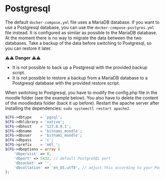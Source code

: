 # Postgresql
The default `docker-compose.yml` file uses a MariaDB database.
If you want to use a Postgresql database, you can use the `docker-compose-postgres.yml` file instead.
It is configured as similar as possible to the MariaDB database.
At the moment there is no way to migrate the data between the two databases.
Take a backup of the data before switching to Postgresql, so you can restore it later.

⚠️⚠️ **Danger** ⚠️⚠️
- It is not possible to back up a Postgresql with the provided backup script.
- It is not possible to restore a backup from a MariaDB database to a Postgresql database with the provided restore script.

When switching to Postgresql, you have to modify the config.php file in the moodle folder (see the example below).
You also have to delete the content of the moodledata folder (back it up before).
Restart the apache server after installing the dependencies: `sudo systemctl restart apache2`.
```php
$CFG->dbtype    = 'pgsql';
$CFG->dblibrary = 'native';
$CFG->dbhost    = '127.0.0.1';
$CFG->dbname    = 'bitnami_moodle';
$CFG->dbuser    = 'bitnami_moodle';
$CFG->dbpass    = 'c';
$CFG->prefix    = 'mdl_';
$CFG->dboptions = array (
    'dbpersist' => 0,
    'dbport' => 5432, // default PostgreSQL port
    'dbsocket' => '',
    'dbcollation' => 'en_US.utf8', // adjust this according to your PostgreSQL server configuration
);
```
